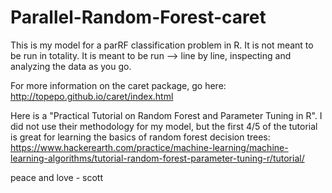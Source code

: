 # Parallel-Random-Forest-caret
This is my model for a parRF classification problem in R.
It is not meant to be run in totality. 
It is meant to be run --> line by line, inspecting and analyzing the data as you go. 

For more information on the caret package, go here: 
http://topepo.github.io/caret/index.html

Here is a "Practical Tutorial on Random Forest and Parameter Tuning in R". I did not use their methodology for my model, 
but the first 4/5 of the tutorial is great for learning the basics of random forest decision trees:
https://www.hackerearth.com/practice/machine-learning/machine-learning-algorithms/tutorial-random-forest-parameter-tuning-r/tutorial/

peace and love - scott
